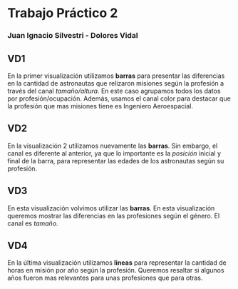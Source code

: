 # Trabajo Práctico 2
### Juan Ignacio Silvestri - Dolores Vidal  

## VD1 
En la primer visualización utilizamos **barras** para presentar las diferencias en la cantidad de astronautas que relizaron misiones según la profesión a través del canal *tamaño/altura*. En este caso agrupamos todos los datos por profesión/ocupación. Además, usamos el canal color para destacar que la profesión que mas misiones tiene es Ingeniero Aeroespacial.  

## VD2
En la visualización 2 utilizamos nuevamente las **barras**. Sin embargo, el canal es diferente al anterior, ya que lo importante es la *posición* inicial y final de la barra, para representar las edades de los astronautas según su profesión.

## VD3
En esta visualización volvimos utilizar las **barras**. En esta visualización queremos mostrar las diferencias en las profesiones según el género. El canal es *tamaño*. 

## VD4
En la última visualización utilizamos **lineas** para representar la cantidad de horas en misión por año según la profesión. Queremos resaltar si algunos años fueron mas relevantes para unas profesiones que para otras.  